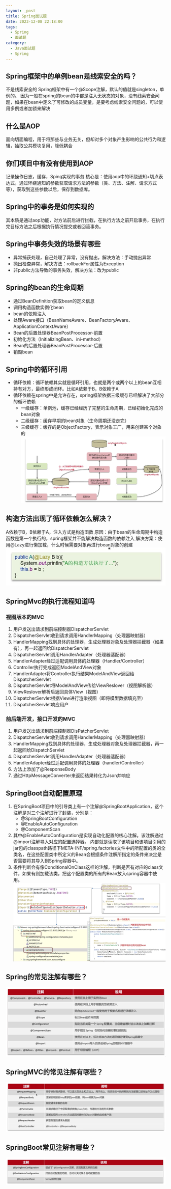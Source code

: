 ```yaml
---
layout: _post
title: Spring面试题
date: 2023-12-08 22:18:00
tags:
  - Spring
  - 面试题
category: 
  - Java面试题
  - Spring
---
```

## Spring框架中的单例bean是线索安全的吗？
不是线索安全的
Spring框架中有一个@Scope注解，默认的值就是singleton，单例的。
因为一般在spring的bean的中都是注入无状态的对象，没有线索安全问题，如果在bean中定义了可修改的成员变量，是要考虑线索安全问题的，可以使用多例或者加锁来解决

## 什么是AOP
面向切面编程，用于将那些与业务无关，但却对多个对象产生影响的公共行为和逻辑，抽取公共模块复用，降低耦合

## 你们项目中有没有使用到AOP
记录操作日志，缓存，Sping实现的事务
核心是：使用aop中的环绕通知+切点表达式，通过环绕通知的参数获取请求方法的参数（类、方法、注解、请求方式等），获取到这些参数以后，保存到数据库。

## Spring中的事务是如何实现的
其本质是通过aop功能，对方法前后进行拦截，在执行方法之前开启事务，在执行完目标方法之后根据执行情况提交或者回滚事务。

## Spring中事务失效的场景有哪些
- 异常捕获处理，自己处理了异常，没有抛出，解决方法：手动抛出异常
- 抛出检查异常，解决方法：rollbackFor属性为Exception
- 非public方法导致的事务失效，解决方法：改为public

## Spring的bean的生命周期
- 通过BeanDefinition获取bean的定义信息
- 调用构造函数实例化bean
- bean的依赖注入
- 处理Aware接口（BeanNameAware、BeanFactoryAware、ApplicationContextAware）
- Bean的后置处理器BeanPostProcessor-前置
- 初始化方法（InitializingBean、ini-method）
- Bean的后置处理器BeanPostProcessor-后置
- 销毁bean

## Spring中的循环引用
- 循环依赖：循环依赖其实就是循环引用，也就是两个或两个以上的bean互相持有对方，最终形成闭环。比如A依赖于B，B依赖于A
- 循环依赖在spring中是允许存在，spring框架依据三级缓存已经解决了大部分的循环依赖
    - 一级缓存：单例池，缓存已经经历了完整的生命周期，已经初始化完成的bean对象
    - 二级缓存：缓存早期的bean对象（生命周期还没走完）
    - 三级缓存：缓存的是ObjectFactory，表示对象工厂，用来创建某个对象的
![img.png](../images/spring_xunhuanyinyong.png)

## 构造方法出现了循环依赖怎么解决？
A依赖于B，B依赖于A，注入方式是构造函数
原因：由于bean的生命周期中构造函数是第一个执行的，spring框架并不能解决构造函数的依赖注入
解决方案：使用@Lazy进行懒加载，什么时候需要对象再进行bean对象的创建
![img.png](../images/spring1.png)

## SpringMvc的执行流程知道吗
### 视图版本的MVC
1. 用户发送出请求到前端控制器DispatcherServlet
2. DispatcherServlet收到请求调用HandlerMapping（处理器映射器）
3. HandlerMapping找到具体的处理器，生成处理器对象及处理器拦截器（如果有），再一起返回给DispatcherServlet
4. DispatcherServlet调用HandlerAdapter（处理器适配器）
5. HandlerAdapter经过适配调用具体的处理器（Handler/Controller）
6. Controller执行完成返回ModelAndView对象
7. HandlerAdapter将Controller执行结果ModelAndView返回给DispatcherServlet
8. DispatcherServlet将ModelAndView传给ViewReslover（视图解析器）
9. ViewReslover解析后返回具体View（视图）
10. DispatcherServlet根据View进行渲染视图（即将模型数据填充至）
11. DispatcherServlet响应用户

### 前后端开发，接口开发的MVC
1. 用户发送出请求到前端控制器DisPatcherServlet
2. DispatcherServlet收到请求调用HandlerMapping（处理器映射器）
3. HandlerMapping找到具体的处理器，生成处理器对象及处理器拦截器，再一起返回给DispatchServlet
4. DispatcherServlet调用HandlerAdapter（处理器适配器）
5. HandlerAdapter经过适配调用具体的处理器（handler/Controller）
6. 方法上添加了@ResponseBody
7. 通过HttpMessageConverter来返回结果转化为Json并响应 

## SpringBoot自动配置原理
1. 在SpringBoot项目中的引导类上有一个注解@SpringBootApplication，这个注解是对三个注解进行了封装，分别是：
   - @SpringBootConfiguration
   - @EnableAutoConfiguration
   - @ComponentScan
2. 其中@EnableAutoConfiguration是实现自动化配置的核心注解。该注解通过@import注解导入对应的配置选择器。
内部就是读取了该项目和该项目引用的jar包的classpath路径下META-INF/spring.factories文件中的所配置的类的全类名，在这些配置类中所定义的Bean会根据条件注解所指定的条件来决定是否需要将其导入到Spring容器中。
3. 条件判断会有像ConditionalOnClass这样的注解，判断是否有对应的class文件，如果有则加载该类，把这个配置类的所有的Bean放入spring容器中使用。
![img.png](../images/spring2.png)

## Spring的常见注解有哪些？
![img.png](../images/spring3.png)

## SpringMVC的常见注解有哪些？
![img.png](../images/spring4.png)

## SpringBoot常见注解有哪些？
![img.png](../images/spring5.png)
